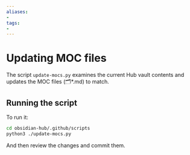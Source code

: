 ```yaml
---
aliases:
- 
tags:
- 
---
```


# Updating MOC files

The script `update-mocs.py` examines the current Hub vault contents and updates the MOC files (🗂️*.md) to match.

## Running the script

To run it:

```bash
cd obsidian-hub/.github/scripts
python3 ./update-mocs.py
```

And then review the changes and commit them.

